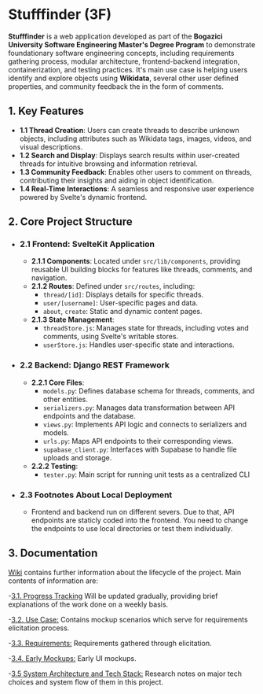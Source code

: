 # Stufffinder (3F)

**Stufffinder** is a web application developed as part of the **Bogazici University Software Engineering Master's Degree Program** to demonstrate foundationary software engineering concepts, including requirements gathering process, modular architecture, frontend-backend integration, containerization, and testing practices. It's main use case is helping users identify and explore objects using **Wikidata**, several other user defined properties, and community feedback the in the form of comments.

## 1. Key Features

- **1.1 Thread Creation**: Users can create threads to describe unknown objects, including attributes such as Wikidata tags, images, videos, and visual descriptions.       
- **1.2 Search and Display**: Displays search results within user-created threads for intuitive browsing and information retrieval.       
- **1.3 Community Feedback**: Enables other users to comment on threads, contributing their insights and aiding in object identification.       
- **1.4 Real-Time Interactions**: A seamless and responsive user experience powered by Svelte's dynamic frontend.       

## 2. Core Project Structure

- ### 2.1 Frontend: **SvelteKit Application**         
  - **2.1.1 Components**: Located under `src/lib/components`, providing reusable UI building blocks for features like threads, comments, and navigation.        
  - **2.1.2 Routes**: Defined under `src/routes`, including:        
    - `thread/[id]`: Displays details for specific threads.       
    - `user/[username]`: User-specific pages and data.        
    - `about`, `create`: Static and dynamic content pages.        
  - **2.1.3 State Management**:         
    - `threadStore.js`: Manages state for threads, including votes and comments, using Svelte's writable stores.        
    - `userStore.js`: Handles user-specific state and interactions.       

- ### 2.2 Backend: **Django REST Framework**        
  - **2.2.1 Core Files**:       
    - `models.py`: Defines database schema for threads, comments, and other entities.       
    - `serializers.py`: Manages data transformation between API endpoints and the database.       
    - `views.py`: Implements API logic and connects to serializers and models.        
    - `urls.py`: Maps API endpoints to their corresponding views.         
    - `supabase_client.py`: Interfaces with Supabase to handle file uploads and storage.        
  - **2.2.2 Testing**:        
    - `tester.py`: Main script for running unit tests as a centralized CLI 

- ### 2.3 Footnotes About Local Deployment        
  - Frontend and backend run on different severs. Due to that, API endpoints are staticly coded into the frontend. You need to change the endpoints to use local directories or test them individually.       

## 3. Documentation       

[Wiki](https://github.com/rmguney/SWE573-2024F/wiki) contains further information about the lifecycle of the project. Main contents of information are:       

-[3.1. Progress Tracking](https://github.com/rmguney/SWE573-2024F/wiki/0.-Progress-Tracking) Will be updated gradually, providing brief explanations of the work done on a weekly basis.

-[3.2. Use Case:](https://github.com/rmguney/SWE573-2024F/wiki/1.-Use-Case) Contains mockup scenarios which serve for requirements elicitation process.

-[3.3. Requirements:](https://github.com/rmguney/SWE573-2024F/wiki/2.-Requirements) Requirements gathered through elicitation.

-[3.4. Early Mockups:](https://github.com/rmguney/SWE573-2024F/wiki/3.-Early-Mockups) Early UI mockups.

-[3.5 System Architecture and Tech Stack:](https://github.com/rmguney/SWE573-2024F/wiki/4.-System-Architecture-and-Tech-Stack) Research notes on major tech choices and system flow of them in this project.
